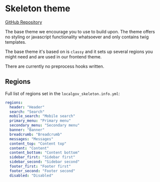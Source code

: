 # Skeleton theme

[GitHub Repository](https://github.com/localgovdrupal/localgov_skeleton)

The base theme we encourage you to use to build upon. The theme offers no styling or javascript functionality whatsoever and only contains twig templates.

The base theme it's based on is `classy` and it sets up several regions you might need and are used in our frontend theme. 

There are currently no preprocess hooks written.

## Regions

Full list of regions set in the `localgov_skeleton.info.yml`:

```yml
regions:
  header: "Header"
  search: "Search"
  mobile_search: "Mobile search"
  primary_menu: "Primary menu"
  secondary_menu: "Secondary menu"
  banner: "Banner"
  breadcrumb: "Breadcrumb"
  messages: "Messages"
  content_top: "Content top"
  content: "Content"
  content_bottom: "Content bottom"
  sidebar_first: "Sidebar first"
  sidebar_second: "Sidebar second"
  footer_first: "Footer first"
  footer_second: "Footer second"
  disabled: "Disabled"
```
